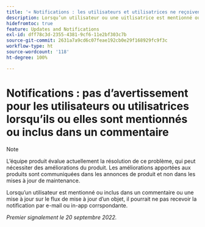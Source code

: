 ```yaml
---
title: '« Notifications : les utilisateurs et utilisatrices ne reçoivent pas de notification par e-mail ou in-app lorsqu’ils ou elles sont mentionnés ou inclus dans un commentaire »'
description: Lorsqu’un utilisateur ou une uitlisatrice est mentionné ou inclus dans un commentaire ou une mise à jour sur le flux de mise à jour d’un objet, il ou elle pourrait ne pas recevoir la notification par e-mail ou in-app correspondante.
hidefromtoc: true
feature: Updates and Notifications
exl-id: dff78c3d-2355-4381-9cf6-11e2bf303c7b
source-git-commit: 2631a7a9cd6c07feae192cb0e29f168929fc9f3c
workflow-type: ht
source-wordcount: '118'
ht-degree: 100%

---
```


# Notifications : pas d’avertissement pour les utilisateurs ou utilisatrices lorsqu’ils ou elles sont mentionnés ou inclus dans un commentaire

>[!NOTE]
>
>L’équipe produit évalue actuellement la résolution de ce problème, qui peut nécessiter des améliorations du produit. Les améliorations apportées aux produits sont communiquées dans les annonces de produit et non dans les mises à jour de maintenance.

Lorsqu’un utilisateur est mentionné ou inclus dans un commentaire ou une mise à jour sur le flux de mise à jour d’un objet, il pourrait ne pas recevoir la notification par e-mail ou in-app corrspondante.

_Premier signalement le 20 septembre 2022._

